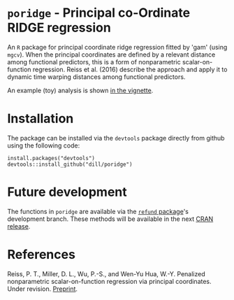 `poridge` - Principal co-Ordinate RIDGE regression
==================================================

An `R` package for principal coordinate ridge regression fitted by 'gam' (using `mgcv`). When the principal coordinates are defined by a relevant distance among functional predictors, this is a form of nonparametric scalar-on-function regression. Reiss et al. (2016) describe the approach and apply it to dynamic time warping distances among functional predictors.

An example (toy) analysis is shown [in the vignette](https://github.com/dill/poridge/blob/master/vignettes/PCoRR-vignette.pdf).

# Installation

The package can be installed via the `devtools` package directly from github using the following code:

```{r}
install.packages("devtools")
devtools::install_github("dill/poridge")
```

# Future development

The functions in `poridge` are available via the [`refund` package](https://github.com/refunders/refund)'s development branch. These methods will be available in the next [CRAN release](http://cran.r-project.org/package=refund).


# References

Reiss, P. T., Miller, D. L., Wu, P.-S., and Wen-Yu Hua, W.-Y. Penalized nonparametric scalar-on-function regression via principal coordinates. Under revision. [Preprint](https://works.bepress.com/phil_reiss/42/).

